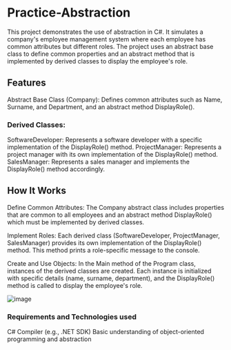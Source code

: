# Practice-Abstraction

This project demonstrates the use of abstraction in C#. It simulates a company's employee management system where each employee has common attributes but different roles. 
The project uses an abstract base class to define common properties and an abstract method that is implemented by derived classes to display the employee's role.

## Features
Abstract Base Class (Company): Defines common attributes such as Name, Surname, and Department, and an abstract method DisplayRole().

### Derived Classes:

SoftwareDeveloper: Represents a software developer with a specific implementation of the DisplayRole() method.
ProjectManager: Represents a project manager with its own implementation of the DisplayRole() method.
SalesManager: Represents a sales manager and implements the DisplayRole() method accordingly.

## How It Works
Define Common Attributes: The Company abstract class includes properties that are common to all employees and an abstract method DisplayRole() which must be implemented by derived classes.

Implement Roles: Each derived class (SoftwareDeveloper, ProjectManager, SalesManager) provides its own implementation of the DisplayRole() method. This method prints a role-specific message to the console.

Create and Use Objects: In the Main method of the Program class, instances of the derived classes are created. Each instance is initialized with specific details (name, surname, department), and the DisplayRole() method is called to display the employee's role.


![image](https://github.com/user-attachments/assets/56f85093-65ca-4066-a994-267d71659496)

### Requirements and Technologies used
C# Compiler (e.g., .NET SDK)
Basic understanding of object-oriented programming and abstraction
